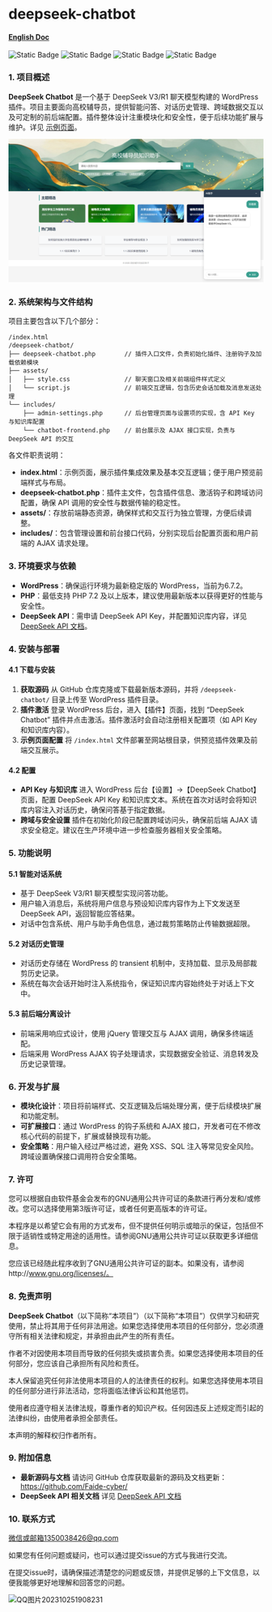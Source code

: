 # deepseek-chatbot

#### [English Doc](https://github.com/Faide-cyber/deepseek-chatbot)

![Static Badge](https://img.shields.io/badge/%40Github-Faide-%2300FFFF) ![Static Badge](https://img.shields.io/badge/PlatForm-Windows-%238c37dc) ![Static Badge](https://img.shields.io/badge/Version-1.0.0-%23e87435) ![Static Badge](https://img.shields.io/badge/License-GNU3.0-%2314bbc1)
### 1. 项目概述

**DeepSeek Chatbot** 是一个基于 DeepSeek V3/R1 聊天模型构建的 WordPress 插件。项目主要面向高校辅导员，提供智能问答、对话历史管理、跨域数据交互以及可定制的前后端配置。插件整体设计注重模块化和安全性，便于后续功能扩展与维护。详见 [示例页面](https://faide.top/model/index.html)。

<img src="https://github.com/Faide-cyber/deepseek-chatbot/blob/main/assets/demo.png" width="600px">

### 2. 系统架构与文件结构

项目主要包含以下几个部分：

```
/index.html
/deepseek-chatbot/
├── deepseek-chatbot.php        // 插件入口文件，负责初始化插件、注册钩子及加载依赖模块
├── assets/
│   ├── style.css               // 聊天窗口及相关前端组件样式定义
│   └── script.js               // 前端交互逻辑，包含历史会话加载及消息发送处理
└── includes/
    ├── admin-settings.php      // 后台管理页面与设置项的实现，含 API Key 与知识库配置
    └── chatbot-frontend.php    // 前台展示及 AJAX 接口实现，负责与 DeepSeek API 的交互
```

各文件职责说明：

- **index.html**：示例页面，展示插件集成效果及基本交互逻辑；便于用户预览前端样式与布局。
- **deepseek-chatbot.php**：插件主文件，包含插件信息、激活钩子和跨域访问配置，确保 API 调用的安全性与数据传输的稳定性。
- **assets/**：存放前端静态资源，确保样式和交互行为独立管理，方便后续调整。
- **includes/**：包含管理设置和前台接口代码，分别实现后台配置页面和用户前端的 AJAX 请求处理。

### 3. 环境要求与依赖

- **WordPress**：确保运行环境为最新稳定版的 WordPress，当前为6.7.2。
- **PHP**：最低支持 PHP 7.2 及以上版本，建议使用最新版本以获得更好的性能与安全性。
- **DeepSeek API**：需申请 DeepSeek API Key，并配置知识库内容，详见 [DeepSeek API 文档](https://api-docs.deepseek.com/zh-cn/api/deepseek-api/)。

### 4. 安装与部署

#### 4.1 下载与安装

1. **获取源码**
    从 GitHub 仓库克隆或下载最新版本源码，并将 `/deepseek-chatbot/` 目录上传至 WordPress 插件目录。
2. **插件激活**
    登录 WordPress 后台，进入【插件】页面，找到 “DeepSeek Chatbot” 插件并点击激活。插件激活时会自动注册相关配置项（如 API Key 和知识库内容）。
3. **示例页面配置**
    将 `/index.html` 文件部署至网站根目录，供预览插件效果及前端交互展示。

#### 4.2 配置

- **API Key 与知识库**
   进入 WordPress 后台【设置】->【DeepSeek Chatbot】页面，配置 DeepSeek API Key 和知识库文本。系统在首次对话时会将知识库内容注入对话历史，确保问答基于指定数据。
- **跨域与安全设置**
   插件在初始化阶段已配置跨域访问头，确保前后端 AJAX 请求安全稳定。建议在生产环境中进一步检查服务器相关安全策略。

### 5. 功能说明

#### 5.1 智能对话系统

- 基于 DeepSeek V3/R1 聊天模型实现问答功能。
- 用户输入消息后，系统将用户信息与预设知识库内容作为上下文发送至 DeepSeek API，返回智能应答结果。
- 对话中包含系统、用户与助手角色信息，通过裁剪策略防止传输数据超限。

#### 5.2 对话历史管理

- 对话历史存储在 WordPress 的 transient 机制中，支持加载、显示及局部裁剪历史记录。
- 系统在每次会话开始时注入系统指令，保证知识库内容始终处于对话上下文中。

#### 5.3 前后端分离设计

- 前端采用响应式设计，使用 jQuery 管理交互与 AJAX 调用，确保多终端适配。
- 后端采用 WordPress AJAX 钩子处理请求，实现数据安全验证、消息转发及历史记录管理。

### 6. 开发与扩展

- **模块化设计**：项目将前端样式、交互逻辑及后端处理分离，便于后续模块扩展和功能定制。
- **可扩展接口**：通过 WordPress 的钩子系统和 AJAX 接口，开发者可在不修改核心代码的前提下，扩展或替换现有功能。
- **安全策略**：用户输入经过严格过滤，避免 XSS、SQL 注入等常见安全风险。跨域设置确保接口调用符合安全策略。

### 7. 许可

您可以根据自由软件基金会发布的GNU通用公共许可证的条款进行再分发和/或修改。您可以选择使用第3版许可证，或者任何更高版本的许可证。

本程序是以希望它会有用的方式发布，但不提供任何明示或暗示的保证，包括但不限于适销性或特定用途的适用性。请参阅GNU通用公共许可证以获取更多详细信息。

您应该已经随此程序收到了GNU通用公共许可证的副本。如果没有，请参阅http://www.gnu.org/licenses/。


### 8. 免责声明

**DeepSeek Chatbot**（以下简称“本项目”）（以下简称“本项目”）仅供学习和研究使用，禁止将其用于任何非法用途。如果您选择使用本项目的任何部分，您必须遵守所有相关法律和规定，并承担由此产生的所有责任。

作者不对因使用本项目而导致的任何损失或损害负责。如果您选择使用本项目的任何部分，您应该自己承担所有风险和责任。

本人保留追究任何非法使用本项目的人的法律责任的权利。如果您选择使用本项目的任何部分进行非法活动，您将面临法律诉讼和其他惩罚。

使用者应遵守相关法律法规，尊重作者的知识产权。任何因违反上述规定而引起的法律纠纷，由使用者承担全部责任。

本声明的解释权归作者所有。

### 9. 附加信息

- **最新源码与文档**
   请访问 GitHub 仓库获取最新的源码及文档更新：https://github.com/Faide-cyber/
- **DeepSeek API 相关文档**
   详见 [DeepSeek API 文档](https://api-docs.deepseek.com/zh-cn/api/deepseek-api/)

### 10. 联系方式

微信或邮箱1350038426@qq.com

如果您有任何问题或疑问，也可以通过提交issue的方式与我进行交流。

在提交issue时，请确保描述清楚您的问题或反馈，并提供足够的上下文信息，以便我能够更好地理解和回答您的问题。

![QQ图片202310251908231](https://github.com/Faide-cyber/MouseCopy/assets/148406475/8b7ac122-d438-4d64-b6d0-330b514e4389)
